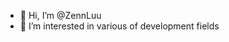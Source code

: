 - 👋 Hi, I’m @ZennLuu
- 👀 I’m interested in various of development fields

<!---
ZennLuu/ZennLuu is a ✨ special ✨ repository because its `README.md` (this file) appears on your GitHub profile.
You can click the Preview link to take a look at your changes.
--->
